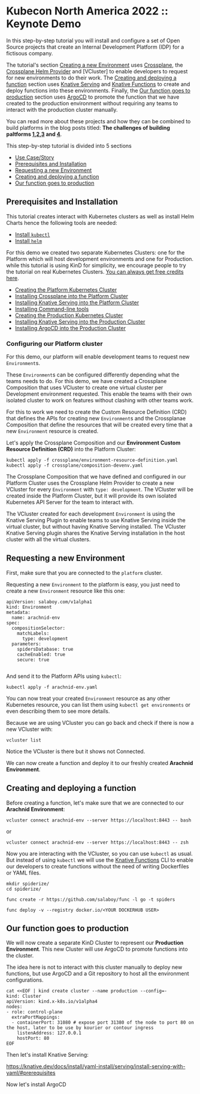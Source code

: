 # Kubecon North America 2022 :: Keynote Demo

In this step-by-step tutorial you will install and configure a set of Open Source projects that create an Internal Development Platform (IDP) for a fictisous company. 

The tutorial's section [Creating a new Environment]() uses [Crossplane](), the [Crossplane Helm Provider]() and [VCluster] to enable developers to request for new environments to do their work. The [Creating and deploying a function]() section uses [Knative Serving]() and [Knative Functions]() to create and deploy functions into these environments. Finally, the [Our function goes to production]() section uses [ArgoCD]() to promote the function that we have created to the production environment without requiring any teams to interact with the production cluster manually. 

You can read more about these projects and how they can be combined to build platforms in the  blog posts titled: **The challenges of building paltforms [1](),[2](),[3]() and [4]()**.

This step-by-step tutorial is divided into 5 sections
- [Use Case/Story](use-case.md)
- [Prerequisites and Installation]()
- [Requesting a new Environment]()
- [Creating and deploying a function]()
- [Our function goes to production]()



## Prerequisites and Installation 

This tutorial creates interact with Kubernetes clusters as well as install Helm Charts hence the following tools are needed: 
- [Install `kubectl`](https://kubernetes.io/docs/tasks/tools/)
- [Install `helm`](https://helm.sh/docs/intro/install/) 

For this demo we created two separate Kubernetes Clusters: one for the Platform which will host development environments and one for Production. while this tutorial is using KinD for simplicity, we encourage people to try the tutorial on real Kubernetes Clusters. [You can always get free credits here](https://github.com/learnk8s/free-kubernetes).

- [Creating the Platform Kubernetes Cluster](creating-a-kind-cluster.md)
- [Installing Crossplane into the Platform Cluster](installing-crossplane.md)
- [Installing Knative Serving into the Platform Cluster](installing-knative-serving.md)
- [Installing Command-line tools](installing-clis.md)
- [Creating the Production Kubernetes Cluster]()
- [Installing Knative Serving into the Production Cluster](installing-knative-serving.md)
- [Installing ArgoCD into the Production Cluster](installing-argocd.md)


### Configuring our Platform cluster

For this demo, our platform will enable development teams to request new `Environment`s.

These `Environment`s can be configured differently depending what the teams needs to do. For this demo, we have created a Crossplane Composition that uses VCluster to create one virtual cluster per Development environment requested. This enable the teams with their own isolated cluster to work on features without clashing with other teams work. 

For this to work we need to create the Custom Resource Definition (CRD) that defines the APIs for creating new `Environment`s and the Crossplanae Composition that define the resources that will be created every time that a new `Environment` resource is created. 

Let's apply the Crossplane Composition and our **Environment Custom Resource Definition (CRD)** into the Platform Cluster:
```
kubectl apply -f crossplane/environment-resource-definition.yaml
kubectl apply -f crossplane/composition-devenv.yaml
```

The Crossplane Composition that we have defined and configured in our Platform Cluster uses the Crossplane Helm Provider to create a new VCluster for every `Environment` with `type: development`. The VCluster will be created inside the Platform Cluster, but it will provide its own isolated Kubernetes API Server for the team to interact with. 

The VCluster created for each development `Environment` is using the Knative Serving Plugin to enable teams to use Knative Serving inside the virtual cluster, but without having Knative Serving installed. The VCluster Knative Serving plugin shares the Knative Serving installation in the host cluster with all the virtual clusters.

## Requesting a new Environment 

First, make sure that you are connected to the `platform` cluster.

Requesting a new `Environment` to the platform is easy, you just need to create a new `Environment` resource like this one: 

```
apiVersion: salaboy.com/v1alpha1
kind: Environment
metadata:
  name: arachnid-env
spec:
  compositionSelector:
    matchLabels:
      type: development
  parameters: 
    spidersDatabase: true
    cacheEnabled: true
    secure: true
    
```

And send it to the Platform APIs using `kubectl`:

```
kubectl apply -f arachnid-env.yaml
```

You can now treat your created `Environment` resource as any other Kubernetes resource, you can list them using `kubectl get environments` or even describing them to see more details. 



Because we are using VCluster you can go back and check if there is now a new VCluster with:

```
vcluster list 
```

Notice the VCluster is there but it shows not Connected.


We can now create a function and deploy it to our freshly created **Arachnid Environment**.


## Creating and deploying a function

Before creating a function, let's make sure that we are connected to our **Arachnid Environment**: 

```
vcluster connect arachnid-env --server https://localhost:8443 -- bash
```
or

```
vcluster connect arachnid-env --server https://localhost:8443 -- zsh
```

Now you are interacting with the VCluster, so you can use `kubectl` as usual. But instead of using `kubectl` we will use the [Knative Functions]() CLI to enable our developers to create functions without the need of writing Dockerfiles or YAML files. 

```
mkdir spiderize/
cd spiderize/

func create -r https://github.com/salaboy/func -l go -t spiders

func deploy -v --registry docker.io/<YOUR DOCKERHUB USER>

```

## Our function goes to production

We will now create a separate KinD Cluster to represent our **Production Environment**. This new Cluster will use ArgoCD to promote functions into the cluster. 

The idea here is not to interact with this cluster manually to deploy new functions, but use ArgoCD and a Git repository to host all the environment configurations. 

```
cat <<EOF | kind create cluster --name production --config=-
kind: Cluster
apiVersion: kind.x-k8s.io/v1alpha4
nodes:
- role: control-plane
  extraPortMappings:
  - containerPort: 31080 # expose port 31380 of the node to port 80 on the host, later to be use by kourier or contour ingress
    listenAddress: 127.0.0.1
    hostPort: 80
EOF

```

Then let's install Knative Serving: 

https://knative.dev/docs/install/yaml-install/serving/install-serving-with-yaml/#prerequisites


Now let's install ArgoCD